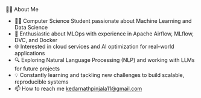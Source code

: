 👨‍💻 About Me
- 🧑‍🎓 Computer Science Student passionate about Machine Learning and Data Science
- 🤖 Enthusiastic about MLOps with experience in Apache Airflow, MLflow, DVC, and Docker
- 🌐 Interested in cloud services and AI optimization for real-world applications
- 🔍 Exploring Natural Language Processing (NLP) and working with LLMs for future projects
- 💡 Constantly learning and tackling new challenges to build scalable, reproducible systems
- 📫 How to reach me kedarnathpinjala11@gmail.com

<!---
Kedarnath7/Kedarnath7 is a ✨ special ✨ repository because its `README.md` (this file) appears on your GitHub profile.
You can click the Preview link to take a look at your changes.
--->
